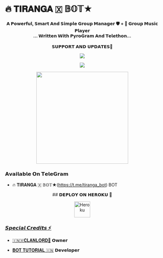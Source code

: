 # 🔥 𝐓𝐈𝐑𝐀𝐍𝐆𝐀 🇽 𝔹𝕆𝕋★

<h4 align="center">𝗔 𝗣𝗼𝘄𝗲𝗿𝗳𝘂𝗹, 𝗦𝗺𝗮𝗿𝘁 𝗔𝗻𝗱 𝗦𝗶𝗺𝗽𝗹𝗲 𝗚𝗿𝗼𝘂𝗽 𝗠𝗮𝗻𝗮𝗴𝗲𝗿 🛡️ + 🎵 𝗚𝗿𝗼𝘂𝗽 𝗠𝘂𝘀𝗶𝗰 𝗣𝗹𝗮𝘆𝗲𝗿 <br> ... 𝗪𝗿𝗶𝘁𝘁𝗲𝗻 𝗪𝗶𝘁𝗵 𝗣𝘆𝗿𝗼𝗚𝗿𝗮𝗺 𝗔𝗻𝗱 𝗧𝗲𝗹𝗲𝘁𝗵𝗼𝗻...</h4>

<p align="center">
    𝗦𝗨𝗣𝗣𝗢𝗥𝗧 𝗔𝗡𝗗 𝗨𝗣𝗗𝗔𝗧𝗘𝗦🎑

<p align="center"><a href="https://t.me/friends_chatting_world"><img align="center" src="https://img.shields.io/badge/Join-Group%20Support-blue.svg?style=for-the-badge&logo=Telegram">
</p>
<p align="center"><a href="https://t.me/bots_tutorial"><img align="center" src="https://img.shields.io/badge/Join-Official%20Channel-blue.svg?style=for-the-badge&logo=Telegram">
</p>
<p align="center"><a href="https://t.me/friends_chatting_world"><img src="https://telegra.ph/file/21aa55f36c520b9aa6cce.jpg" width="300"></a></p>


### 𝗔𝘃𝗮𝗶𝗹𝗮𝗯𝗹𝗲 𝗢𝗻 𝗧𝗲𝗹𝗲𝗚𝗿𝗮𝗺 
- 🔥 𝐓𝐈𝐑𝐀𝐍𝐆𝐀 🇽 𝔹𝕆𝕋★(https://t.me/tiranga_bot) BOT


<p align="center">
    ## 𝗗𝗘𝗣𝗟𝗢𝗬 𝗢𝗡 𝗛𝗘𝗥𝗢𝗞𝗨 🚀

<p align="center"><a href="https://heroku.com/deploy?template=https://github.com/clanlord7/tiranga-bot"><img align="center" alt="Heroku" width="52px" src="https://www.nicepng.com/png/full/223-2233246_heroku-logo-salesforce-heroku.png"></p>
</p>



### 𝙎𝙥𝙚𝙘𝙞𝙖𝙡 𝘾𝙧𝙚𝙙𝙞𝙩𝙨 ⚡
- [🇮🇳🇽‌𝐂𝐋𝐀𝐍𝐋𝐎𝐑𝐃🔱](https://t.me/friends_chatting_world) 𝗢𝘄𝗻𝗲𝗿

- [𝐁𝐎𝐓 𝐓𝐔𝐓𝐎𝐑𝐈𝐀𝐋 🇮🇳](https://github.com/clanlord7) 𝗗𝗲𝘃𝗲𝗹𝗼𝗽𝗲𝗿
